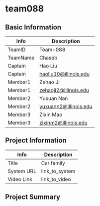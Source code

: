 # team088

## Basic Information

|   Info      |        Description     |
| ----------- | ---------------------- |
| TeamID      |        Team-088        |
| TeamName    |         Chaseb         |
| Captain     |         Hao Liu
| Captain     | haoliu10@illinois.edu  |
| Member1     |        Zehao Ji        |
| Member1     | zehaoji2@illinois.edu  |
| Member2     |       Yuxuan Nan       |
| Member2     | yuxuann2@illinois.edu  |
| Member3     |       Zixin Mao        |
| Member3     | zixinm2@illinois.edu   |

## Project Information

|   Info      |        Description     |
| ----------- | ---------------------- |
|  Title      |       Car family       |
| System URL  |      link_to_system    |
| Video Link  |      link_to_video     |

## Project Summary

